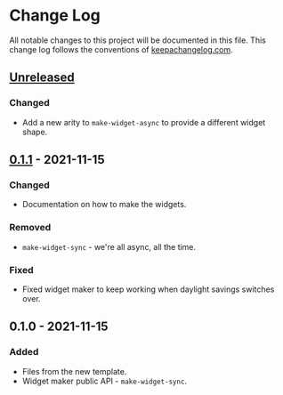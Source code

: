 # Change Log
All notable changes to this project will be documented in this file. This change log follows the conventions of [keepachangelog.com](http://keepachangelog.com/).

## [Unreleased]
### Changed
- Add a new arity to `make-widget-async` to provide a different widget shape.

## [0.1.1] - 2021-11-15
### Changed
- Documentation on how to make the widgets.

### Removed
- `make-widget-sync` - we're all async, all the time.

### Fixed
- Fixed widget maker to keep working when daylight savings switches over.

## 0.1.0 - 2021-11-15
### Added
- Files from the new template.
- Widget maker public API - `make-widget-sync`.

[Unreleased]: https://sourcehost.site/your-name/ch_4_ex/compare/0.1.1...HEAD
[0.1.1]: https://sourcehost.site/your-name/ch_4_ex/compare/0.1.0...0.1.1
